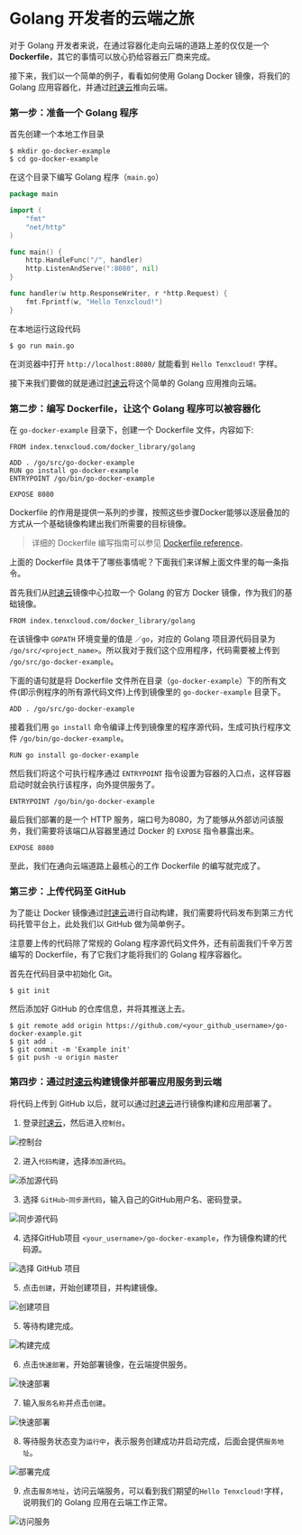 # Golang 开发者的云端之旅

对于 Golang 开发者来说，在通过容器化走向云端的道路上差的仅仅是一个**Dockerfile**，其它的事情可以放心扔给容器云厂商来完成。

接下来，我们以一个简单的例子，看看如何使用 Golang Docker 镜像，将我们的 Golang 应用容器化，并通过[时速云](https://console.tenxcloud.com)推向云端。

### 第一步：准备一个 Golang 程序

首先创建一个本地工作目录

``` shell
$ mkdir go-docker-example
$ cd go-docker-example
```

在这个目录下编写 Golang 程序（`main.go`）

``` go
package main

import (
	"fmt"
	"net/http"
)

func main() {
	http.HandleFunc("/", handler)
	http.ListenAndServe(":8080", nil)
}

func handler(w http.ResponseWriter, r *http.Request) {
	fmt.Fprintf(w, "Hello Tenxcloud!")
}
```

在本地运行这段代码

``` shell
$ go run main.go
```

在浏览器中打开 `http://localhost:8080/` 就能看到 `Hello Tenxcloud!` 字样。

接下来我们要做的就是通过[时速云](https://console.tenxcloud.com)将这个简单的 Golang 应用推向云端。 

### 第二步：编写 Dockerfile，让这个 Golang 程序可以被容器化

在 `go-docker-example` 目录下，创建一个 Dockerfile 文件，内容如下:

``` 
FROM index.tenxcloud.com/docker_library/golang

ADD . /go/src/go-docker-example
RUN go install go-docker-example
ENTRYPOINT /go/bin/go-docker-example

EXPOSE 8080
```

Dockerfile 的作用是提供一系列的步骤，按照这些步骤Docker能够以逐层叠加的方式从一个基础镜像构建出我们所需要的目标镜像。

> 详细的 Dockerfile 编写指南可以参见 [Dockerfile reference](https://docs.docker.com/engine/reference/builder/)。

上面的 Dockerfile 具体干了哪些事情呢？下面我们来详解上面文件里的每一条指令。

首先我们从[时速云](https://console.tenxcloud.com)镜像中心拉取一个 Golang 的官方 Docker 镜像，作为我们的基础镜像。

``` 
FROM index.tenxcloud.com/docker_library/golang
```

在该镜像中 `GOPATH` 环境变量的值是 `／go`，对应的 Golang 项目源代码目录为 `/go/src/<project_name>`。所以我对于我们这个应用程序，代码需要被上传到 `/go/src/go-docker-example`。

下面的语句就是将 Dockerfile 文件所在目录（`go-docker-example`）下的所有文件(即示例程序的所有源代码文件)上传到镜像里的 `go-docker-example` 目录下。

``` 
ADD . /go/src/go-docker-example
```

接着我们用 `go install` 命令编译上传到镜像里的程序源代码，生成可执行程序文件 `/go/bin/go-docker-example`。

``` 
RUN go install go-docker-example
```

然后我们将这个可执行程序通过 `ENTRYPOINT` 指令设置为容器的入口点，这样容器启动时就会执行该程序，向外提供服务了。

``` 
ENTRYPOINT /go/bin/go-docker-example
```

最后我们部署的是一个 HTTP 服务，端口号为8080，为了能够从外部访问该服务，我们需要将该端口从容器里通过 Docker 的 `EXPOSE` 指令暴露出来。

``` 
EXPOSE 8080
```

至此，我们在通向云端道路上最核心的工作 Dockerfile 的编写就完成了。
 
### 第三步：上传代码至 GitHub

为了能让 Docker 镜像通过[时速云](https://console.tenxcloud.com)进行自动构建，我们需要将代码发布到第三方代码托管平台上，此处我们以 GitHub 做为简单例子。

注意要上传的代码除了常规的 Golang 程序源代码文件外，还有前面我们千辛万苦编写的 Dockerfile，有了它我们才能将我们的 Golang 程序容器化。

首先在代码目录中初始化 Git。

``` shell
$ git init
```

然后添加好 GitHub 的仓库信息，并将其推送上去。

``` shell
$ git remote add origin https://github.com/<your_github_username>/go-docker-example.git
$ git add .
$ git commit -m 'Example init'
$ git push -u origin master
```

### 第四步：通过[时速云](https://console.tenxcloud.com)构建镜像并部署应用服务到云端

将代码上传到 GitHub 以后，就可以通过[时速云](https://console.tenxcloud.com)进行镜像构建和应用部署了。

1. 登录[时速云](https://console.tenxcloud.com)，然后进入`控制台`。

![控制台](/doc/v1/images/devcloud/devcloud-golang/console.png)

2. 进入`代码构建`，选择`添加源代码`。

![添加源代码](/doc/v1/images/devcloud/devcloud-golang/addsource.png)

3. 选择 `GitHub`-`同步源代码`，输入自己的GitHub用户名、密码登录。

![同步源代码](/doc/v1/images/devcloud/devcloud-golang/syncsource.png)

4. 选择GitHub项目 `<your_username>/go-docker-example`，作为镜像构建的代码源。

![选择 GitHub 项目](/doc/v1/images/devcloud/devcloud-golang/selectsource.png)

5. 点击`创建`，开始创建项目，并构建镜像。

![创建项目](/doc/v1/images/devcloud/devcloud-golang/build.png)

5. 等待构建完成。

![构建完成](/doc/v1/images/devcloud/devcloud-golang/buildsuccess.png)

6. 点击`快速部署`，开始部署镜像，在云端提供服务。

![快速部署](/doc/v1/images/devcloud/devcloud-golang/deploy.png)

7. 输入`服务名称`并点击`创建`。

![快速部署](/doc/v1/images/devcloud/devcloud-golang/createservice.png)

8. 等待服务状态变为`运行中`，表示服务创建成功并启动完成，后面会提供`服务地址`。

![部署完成](/doc/v1/images/devcloud/devcloud-golang/deploysuccess.png)

9. 点击`服务地址`，访问云端服务，可以看到我们期望的`Hello Tenxcloud!`字样，说明我们的 Golang 应用在云端工作正常。

![访问服务](/doc/v1/images/devcloud/devcloud-golang/accessservice.png)
